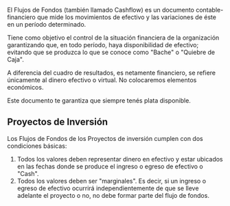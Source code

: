 El Flujos de Fondos (también llamado Cashflow) es un documento contable-financiero que mide los movimientos de efectivo y las variaciones de éste en un período determinado.

Tiene como objetivo el control de la situación financiera de la organización garantizando que, en todo período, haya disponibilidad de efectivo; evitando que se produzca lo que se conoce como "Bache" o "Quiebre de Caja".

A diferencia del cuadro de resultados, es netamente financiero, se refiere únicamente al dinero efectivo o virtual. No colocaremos elementos económicos.

Este documento te garantiza que siempre tenés plata disponible.

## Proyectos de Inversión

Los Flujos de Fondos de los Proyectos de inversión cumplen con dos condiciones básicas:

1. Todos los valores deben representar dinero en efectivo y estar ubicados en las fechas donde se produce el ingreso o egreso de efectivo o "Cash".
2. Todos los valores deben ser "marginales". Es decir, si un ingreso o egreso de efectivo ocurrirá independientemente de que se lleve adelante el proyecto o no, no debe formar parte del flujo de fondos.
